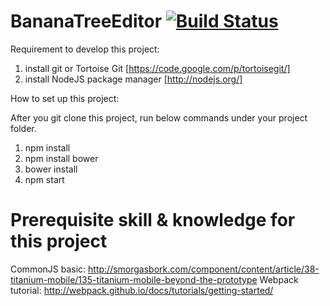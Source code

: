 BananaTreeEditor [![Build Status](https://travis-ci.org/nykevinwong/BananaTreeEditor.png)](https://travis-ci.org/nykevinwong/BananaTreeEditor)
================


Requirement to develop this project:

1. install git or Tortoise Git [https://code.google.com/p/tortoisegit/]
2. install NodeJS package manager [http://nodejs.org/]

How to set up this project:

After you git clone this project, run below commands under your project folder.

1. npm install
2. npm install bower 
3. bower install
4. npm start

Prerequisite skill & knowledge for this project
================
CommonJS basic: http://smorgasbork.com/component/content/article/38-titanium-mobile/135-titanium-mobile-beyond-the-prototype
Webpack tutorial: http://webpack.github.io/docs/tutorials/getting-started/
